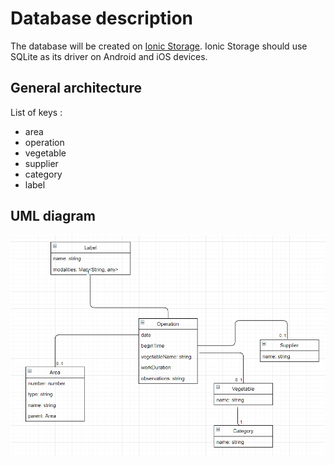 # Database description

The database will be created on [Ionic Storage](https://ionicframework.com/docs/building/storage).
Ionic Storage should use SQLite as its driver on Android and iOS devices.

## General architecture

List of keys :

* area
* operation
* vegetable
* supplier
* category
* label

## UML diagram

![UML diagram](./database.png)





